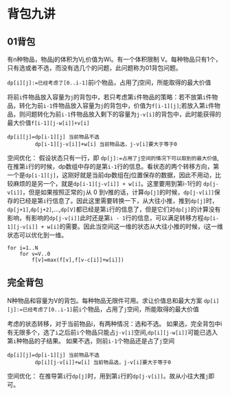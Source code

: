 # 背包九讲
## 01背包
有n种物品，物品j的体积为Vj,价值为Wi。有一个体积限制 V。每种物品只有1个，只有选或者不选，而没有选几个的问题，此问题称为01背包问题。

`dp[i][j]:=已经考虑了[0..i-1]`前i个物品，占用了j空间，所能取得的最大价值

将前`i`件物品放入容量为`j`的背包中，若只考虑第`i`件物品的策略：若不放第`i`件物品，转化为前`i-1`件物品放入容量为`j`的背包中，价值为`f[i-1][j]`;若放入第`i`件物品，则问题转化为前`i-1`件物品放入剩下的容量为`j-v[i]`的背包中，此时能获得的最大价值`f[i-1][j-w[i]]+v[i]`
```
dp[i][j]=dp[i-1][j] 当前物品不选
         dp[i-1][j-v[i]]+w[i] 当前物品选，j-v[i]要大于等于0
```
空间优化：
假设状态只有一行，即 `dp[j]:=占用了j空间的情况下可以取到的最大价值`, 在推第`i`行的时候，dp数组中存的是第`i-1`行的信息。看状态的两个转移方向，第一个是`dp[i-1][j]`，这刚好就是当前dp数组在j位置保存的数据，因此不用动，比较麻烦的是另一个，就是`dp[i-1][j-v[i]] + w[i]`。这里要用到第i-1行的 `dp[j-v[i]]`，但是如果按照正常的`j`从 0 到`V`推的话，计算`dp[j]`的时候，`dp[j-v[i]]`保存的已经是第`i`行信息了。因此这里需要转换一下，从大往小推，推到`dp[j]`时，`dp[j+1]`,`dp[j+2]`,...,`dp[V]`都已经是第`i`行的信息了，但是它们对`dp[j]`的计算没有影响，有影响的`dp[j-v[i]]`此时还是第`i - 1`行的信息，可以满足转移方程`dp[i-1][j-v[i]] + w[i]`的需要。因此当空间这一维的状态从大往小推的时候，i这一维状态可以优化到一维。
```
for i=1..N
    for v=V..0 
        f[v]=max(f[v],f[v-c[i]]+w[i]])
```
## 完全背包
N种物品和容量为V的背包。每种物品无限件可用。求让价值总和最大方案
`dp[i][j]:=已经考虑了[0..i-1]`前`i`个物品，占用了`j`空间，所能取得的最大价值

考虑的状态转移，对于当前物品i，有两种情况：选和不选。
如果选，完全背包中i有无限多个，选了`i`之后前`i`个物品只能占`j-v[i]`空间,`dp[i][j-w[i]]`可能已选入第`i`种物品的子结果。
如果不选，则前`i-1`个物品还是占了`j`空间
```
dp[i][j]=dp[i-1][j] 当前物品不选
         dp[i][j-v[i]]+w[i] 当前物品选，j-v[i]要大于等于0
```
空间优化：
在推导第`i`行`dp[j]`时，用到第`i`行的`dp[j-v[i]]`。故从小往大推`j`即可。